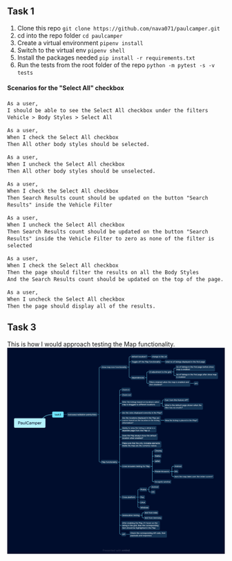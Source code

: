 ## Task 1
1. Clone this repo `git clone https://github.com/nava071/paulcamper.git`
2. cd into the repo folder `cd paulcamper`
3. Create a virtual environment `pipenv install`
4. Switch to the virtual env `pipenv shell` 
5. Install the packages needed `pip install -r requirements.txt`
6. Run the tests from the root folder of the repo
`python -m pytest -s -v tests`



#### Scenarios for the "Select All" checkbox


```
As a user,
I should be able to see the Select All checkbox under the filters Vehicle > Body Styles > Select All
```

```
As a user,
When I check the Select All checkbox
Then All other body styles should be selected.
```

```
As a user,
When I uncheck the Select All checkbox
Then All other body styles should be unselected.
```

```
As a user,
When I check the Select All checkbox
Then Search Results count should be updated on the button "Search Results" inside the Vehicle Filter
```

```
As a user,
When I uncheck the Select All checkbox
Then Search Results count should be updated on the button "Search Results" inside the Vehicle Filter to zero as none of the filter is selected
```

```
As a user,
When I check the Select All checkbox
Then the page should filter the results on all the Body Styles
And the Search Results count should be updated on the top of the page.
```

```
As a user,
When I uncheck the Select All checkbox
Then the page should display all of the results.
```

## Task 3

This is how I would approach testing the Map functionality.
![My Approach to task 3](task3.png)

